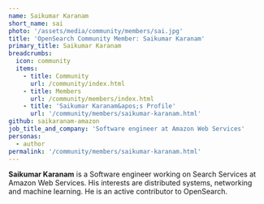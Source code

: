 ```yaml
---
name: Saikumar Karanam
short_name: sai
photo: '/assets/media/community/members/sai.jpg'
title: 'OpenSearch Community Member: Saikumar Karanam'
primary_title: Saikumar Karanam
breadcrumbs:
  icon: community
  items:
    - title: Community
      url: /community/index.html
    - title: Members
      url: /community/members/index.html
    - title: 'Saikumar Karanam&apos;s Profile'
      url: '/community/members/saikumar-karanam.html'
github: saikaranam-amazon
job_title_and_company: 'Software engineer at Amazon Web Services'
personas:
  - author
permalink: '/community/members/saikumar-karanam.html'
---
```


**Saikumar Karanam** is a Software engineer working on Search Services at Amazon Web Services. His interests are distributed systems, networking and machine learning. He is an active contributor to OpenSearch.